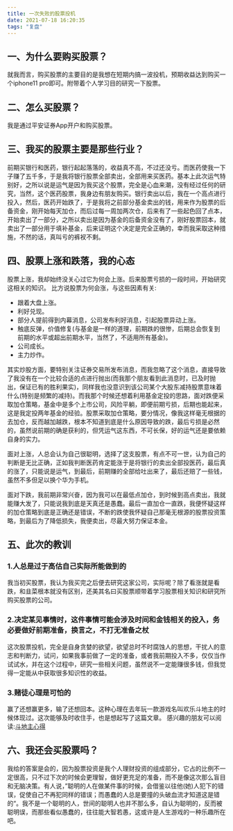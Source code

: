 ```yaml
---
title: 一次失败的股票投机
date: 2021-07-18 16:20:35
tags: "复盘"
---
```


## 一、为什么要购买股票？
就我而言，购买股票的主要目的是我想在短期内搞一波投机，预期收益达到购买一个iphone11 pro即可。附带着个人学习目的研究一下股票。
<!--more-->

## 二、怎么买股票？
我是通过平安证券App开户和购买股票。

## 三、我买的股票主要是那些行业？
前期买银行和医药，银行起起落落的，收益真不高，不过还没亏。而医药使我一下子赚了五千多，于是我将银行股票全部卖出，全部用来买医药。基本上此次运气特别好，之所以说是运气是因为我买这个股票，完全是心血来潮，没有经过任何的研究，当然，这个医药股票，我身边有朋友购买。银行卖出以后，我在一个高点进行投入，然后，医药开始跌了，于是我将之前部分基金卖出的钱，用来作为股票的后备资金，刚开始每天加仓，而后过每一周加两次仓，后来有了一些起色回了点本，开始卖出了一部分，之所以卖出是因为基金的后备资金没有了，刚好股票回本，就卖出了一部分用于填补基金，后来证明这个决定是完全正确的，幸而我采取这种措施，不然的话，真叫亏的裤衩不剩。

## 四、股票上涨和跌落，我的心态
股票上涨，我却始终没关心过它为何会上涨。后来股票亏损的一段时间，开始研究这相关的知识。
比方说股票为何会涨，与这些因素有关:
- 跟着大盘上涨。
- 利好兑现。
- 部分人提前得到内幕消息，公司发布利好消息，引起股票异动上涨。
- 触底反弹，价值修复(与基金是一样的道理，前期跌的很惨，后期总会恢复到前期的水平或超出前期水平，当然了，不适用所有基金)。
- 公司成长。
- 主力炒作。

其实炒股方面，要特别关注证券交易所发布消息，而我忽略了这个消息，直接导致了我没有在一个比较合适的点进行抛出(而我那个朋友看到此消息时，已及时抛出，保证已有的胜利果实)，同样我也没意识到该公司某个大股东减持股票意味着什么(特别是频繁的减持)。而我那个时候还想着利用基金定投的思路，面对跌便采取加仓策略，基金中是多个上市公司，风险平躺，即便前期亏损，后期也能起来，这是我定投两年基金的经验。股票采取加仓策略，要分情况，像我这样毫无根据的去加仓，反而越加越跌，根本不知道到底是什么原因导致的跌，最后亏损是必然的，虽然说前期的确是获利的，但凭运气这东西，不可长保，好的运气还是要依赖自身的实力。

面对上涨，人总会认为自己很聪明，选择了这支股票，有点不可一世，认为自己的判断是无比正确，正如我判断医药肯定能涨于是将银行的卖出全部投医药，最后真的涨了，只能说是运气，到最后，前期赚的全部给吐出来了，最后还赔了一些钱，虽然不多但足以换个华为手机。

面对下跌，我前期非常兴奋，因为我可以在最低点加仓，到时候到高点卖出，我就能赚大发了，只能说我到底是天真还是愚蠢。最后一直加仓一直跌，我便怀疑这样的加仓策略到底是正确还是错误，不断的跌使我怀疑自己那毫无根源的股票投资策略，到最后为了降低损失，我便卖出，尽最大努力保证本金。


## 五、此次的教训

### 1.人总是过于高估自己实际所能做到的
我当初买股票，我认为我买完之后便去研究这家公司，实际呢？除了看涨就是看跌，和韭菜根本就没有区别，还美其名曰买股票顺带着学习股票相关知识和研究所购买股票的公司。

### 2.决定某见事情时，这件事情可能会涉及时间和金钱相关的投入，务必要做好前期准备，换言之，不打无准备之杖
这次股票投机，完全是自身贪婪的欲望，欲望总时不时腐蚀人的思想，干扰人的意志和判断力，试问，如果我事前做了一定的准备，或者我前期投入不多，仅仅当作试试水，并在这个过程中，研究一些相关问题，虽然说不一定能赚很多钱，但我觉得一定能从中获取很多知识性的收益。

### 3.赌徒心理是可怕的
赢了还想赢更多，输了还想回本。这种心理在去年玩一款游戏名叫欢乐斗地主的时候体现过。这次能够及时收住手，也是想起写了这篇文章。
感兴趣的朋友可以阅读:[斗地主心得](https://mp.weixin.qq.com/s?__biz=MzUxODk0ODQ3Ng==&amp;mid=2247485492&amp;idx=1&amp;sn=5e6acfc325840ffd5376176a66626448&amp;chksm=f9805b27cef7d23154ad778ce23948d3ce178a4098f2343d988105396bf90146c9a47b01f450&token=2086639674&lang=zh_CN#rd)

## 六、我还会买股票吗？
我给的答案是会的，因为股票投资是我个人理财投资的组成部分，它占的比例不一定很高，只不过下次的时候会更理智，做好更充足的准备，而不是像这次那么盲目和无脑决策。有人说，”聪明的人在做某件事的时候，会借鉴以往他(她)人犯下的错误，促使自己不再犯同样的错误；而愚蠢的人总是要撞的头破血流才知道这是错的“。我不是一个聪明的人，世间的聪明人也并不那么多，自认为聪明的，反而被聪明误，而那些看似愚蠢的，往往能大智若愚，这或许是人生游戏的一种乐趣所在吧。